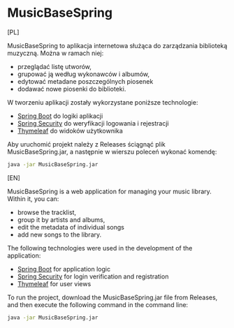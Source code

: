 # MusicBaseSpring

[PL]
 
MusicBaseSpring to aplikacja internetowa służąca do zarządzania biblioteką muzyczną. Można w ramach niej:
- przeglądać listę utworów,
- grupować ją według wykonawców i albumów,
- edytować metadane poszczególnych piosenek
- dodawać nowe piosenki do biblioteki.
  
W tworzeniu aplikacji zostały wykorzystane poniższe technologie: 
- [Spring Boot](https://spring.io/projects/spring-boot) do logiki aplikacji
- [Spring Security](https://spring.io/projects/spring-security) do weryfikacji logowania i rejestracji
- [Thymeleaf](https://www.thymeleaf.org/doc/tutorials/3.0/usingthymeleaf.html) do widoków użytkownika

Aby uruchomić projekt należy z Releases ściągnąć plik MusicBaseSpring.jar, a następnie w wierszu poleceń wykonać komendę:
```cmd
java -jar MusicBaseSpring.jar
```

[EN]
 
MusicBaseSpring is a web application for managing your music library. Within it, you can:
- browse the tracklist,
- group it by artists and albums,
- edit the metadata of individual songs
- add new songs to the library.
  
The following technologies were used in the development of the application:
- [Spring Boot](https://spring.io/projects/spring-boot) for application logic
- [Spring Security](https://spring.io/projects/spring-security) for login verification and registration
- [Thymeleaf](https://www.thymeleaf.org/doc/tutorials/3.0/usingthymeleaf.html) for user views

To run the project, download the MusicBaseSpring.jar file from Releases, and then execute the following command in the command line:
```cmd
java -jar MusicBaseSpring.jar
```
